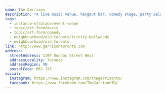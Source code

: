 ```yaml
---
name: The Garrison
description: "A live music venue, hangout bar, comedy stage, party palace, performance space, music community hub."
tags:
  - instance-of/place/event-venue
  - topic/art-form/music
  - topic/art-form/comedy
  - neighbourhood/old-toronto/trinity-bellwoods
  - neighbourhood/old-toronto
link: http://www.garrisontoronto.com
address:
  streetAddress: 1197 Dundas Street West
  addressLocality: Toronto
  addressRegion: ON
  postalCode: M6J 1X3
social:
  instagram: https://www.instagram.com/thegarrisonto/
  facebook: https://www.facebook.com/TheGarrisonTO/
---
```

